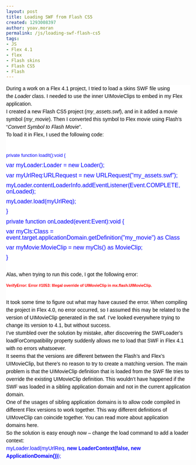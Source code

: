 ```yaml
---
layout: post
title: Loading SWF from Flash CS5
created: 1293008397
author: yoav.moran
permalink: /js/loading-swf-flash-cs5
tags:
- JS
- Flex 4.1
- flex
- Flash skins
- Flash CS5
- Flash
---
```

<p><span style="border-collapse: separate; color: rgb(102, 102, 102); font-family: 'Times New Roman'; font-style: normal; font-variant: normal; font-weight: normal; letter-spacing: normal; line-height: normal; orphans: 2; text-indent: 0px; text-transform: none; white-space: normal; widows: 2; word-spacing: 0px; font-size: medium;" class="Apple-style-span">
<div style="margin: 0px; padding: 0px; font-family: Tahoma,Verdana,Arial,Helvetica,sans-serif; font-size: 75%; font-weight: normal; line-height: 160%; background-color: rgb(255, 255, 255);">
<p style="margin: 0px; padding: 0px; font-size: 14px; font-weight: normal; line-height: 21px;"><span style="margin: 0px; padding: 0px; color: rgb(0, 0, 0);">During a work on a Flex 4.1 project, I tried to load a skins SWF file using the<span class="Apple-converted-space">&nbsp;</span><em>Loader<span class="Apple-converted-space">&nbsp;</span></em>class. I needed to use the inner UIMovieClips to embed in my Flex application.</span></p>
<p style="margin: 0px; padding: 0px; font-size: 14px; font-weight: normal; line-height: 21px;" class="MsoNormal"><span style="margin: 0px; padding: 0px; color: rgb(0, 0, 0);">I created a new Flash CS5 project (<em>my_assets.swf</em>), and in it added a movie symbol (<em>my_movie</em>). Then I converted this symbol to Flex movie using Flash&rsquo;s &ldquo;<em>Convert Symbol to Flash Movie</em>&rdquo;.</span></p>
<p style="margin: 0px; padding: 0px; font-size: 14px; font-weight: normal; line-height: 21px;" class="MsoNormal"><span style="margin: 0px; padding: 0px; color: rgb(0, 0, 0);">To load it in Flex, I used the following code:</span></p>
<p>&nbsp;</p>
<p><span style="font-size: larger;"><span style="margin: 0px; padding: 0px; color: rgb(0, 0, 255);" class="Apple-style-span">private function loadIt():void {</span></span></p>
<p class="rteindent1"><span style="font-size: medium;"><span style="margin: 0px; padding: 0px; color: rgb(0, 0, 255);">var myLoader:Loader = new Loader();</span></span></p>
<p class="rteindent1"><span style="font-size: medium;"><span style="margin: 0px; padding: 0px; color: rgb(0, 0, 255);">var myUrlReq:URLRequest = new URLRequest(&quot;my_assets.swf&quot;);</span></span></p>
<p class="rteindent1"><span style="font-size: medium;"><span style="margin: 0px; padding: 0px; color: rgb(0, 0, 255);">myLoader.contentLoaderInfo.addEventListener(Event.COMPLETE, onLoaded);</span></span></p>
<p class="rteindent1"><span style="font-size: medium;"><span style="margin: 0px; padding: 0px; color: rgb(0, 0, 255);">myLoader.load(myUrlReq);</span></span></p>
<p><span style="font-size: medium;"><span style="margin: 0px; padding: 0px; color: rgb(0, 0, 255);">}</span></span></p>
<p><span style="font-size: medium;"><span style="margin: 0px; padding: 0px; color: rgb(0, 0, 255);">private function onLoaded(event:Event):void {</span></span></p>
<p class="rteleft rteindent1"><span style="font-size: medium;"><span style="margin: 0px; padding: 0px; color: rgb(0, 0, 255);">var myCls:Class = event.target.applicationDomain.getDefinition(&quot;my_movie&quot;) as Class</span></span></p>
<p class="rteleft rteindent1"><span style="font-size: medium;"><span style="margin: 0px; padding: 0px; color: rgb(0, 0, 255);">var myMovie:MovieClip = new myCls() as MovieClip;</span></span></p>
<p><span style="font-size: medium;"><span style="margin: 0px; padding: 0px; color: rgb(0, 0, 255);">}</span></span></p>
<div style="margin: 0px; padding: 0px; position: relative;"><span style="margin: 0px; padding: 0px; color: rgb(0, 0, 0);">&nbsp;</span></div>
<p style="margin: 0px; padding: 0px; font-size: 14px; font-weight: normal; line-height: 21px;" class="MsoNormal"><span style="margin: 0px; padding: 0px; color: rgb(0, 0, 0);">Alas, when trying to run this code, I got the following error:</span></p>
<p><strong><span style="margin: 0px; padding: 0px; color: rgb(255, 0, 0);">VerifyError: Error #1053: Illegal override of UIMovieClip in mx.flash.UIMovieClip.</span></strong></p>
<div style="margin: 0px; padding: 0px; position: relative;"><span style="margin: 0px; padding: 0px; color: rgb(0, 0, 0);">&nbsp;</span></div>
<p style="margin: 0px; padding: 0px; font-size: 14px; font-weight: normal; line-height: 21px;" class="MsoNormal"><span style="margin: 0px; padding: 0px; color: rgb(0, 0, 0);">It took some time to figure out what may have caused the error. When compiling the project in Flex 4.0, no error occurred, so I assumed this may be related to the version of UIMovieClip generated in the swf. I&rsquo;ve looked everywhere trying to change its version to 4.1, but without success.</span></p>
<p style="margin: 0px; padding: 0px; font-size: 14px; font-weight: normal; line-height: 21px;" class="MsoNormal"><span style="margin: 0px; padding: 0px; color: rgb(0, 0, 0);">I&rsquo;ve stumbled over the solution by mistake, after discovering the SWFLoader&rsquo;s loadForCompatibility property suddenly allows me to load that SWF in Flex 4.1 with no errors whatsoever.</span></p>
<p style="margin: 0px; padding: 0px; font-size: 14px; font-weight: normal; line-height: 21px;" class="MsoNormal"><span style="margin: 0px; padding: 0px; color: rgb(0, 0, 0);">It seems that the versions are different between the Flash&rsquo;s and Flex&rsquo;s UIMovieClip, but there&rsquo;s no reason to try to create a matching version. The main problem is that the UIMovieClip definition that is loaded from the SWF file tries to override the existing UIMovieClip definition. This wouldn&rsquo;t have happened if the SWF was loaded in a sibling application domain and not in the current application domain.</span></p>
<p style="margin: 0px; padding: 0px; font-size: 14px; font-weight: normal; line-height: 21px;" class="MsoNormal"><span style="margin: 0px; padding: 0px; color: rgb(0, 0, 0);">One of the usages of sibling application domains is to allow code compiled in different Flex versions to work together. This way different definitions of UIMoveClip can coincide together. You can read more about application domains<span class="Apple-converted-space">&nbsp;</span></span><a style="color: rgb(51, 51, 153); margin: 0px; padding: 0px; text-decoration: none;" href="http://dev.gameafrica.net/uploads/old_stuff/asdoc/html/WS2db454920e96a9e51e63e3d11c0bf619ab-7ffc.html"><span style="margin: 0px; padding: 0px; color: rgb(0, 0, 0);">here</span></a><span style="margin: 0px; padding: 0px; color: rgb(0, 0, 0);">.</span></p>
<p style="margin: 0px; padding: 0px; font-size: 14px; font-weight: normal; line-height: 21px;" class="MsoNormal"><span style="margin: 0px; padding: 0px; color: rgb(0, 0, 0);">So the solution is easy enough now &ndash; change the load command to add a loader context:</span></p>
<p style="margin: 0px; padding: 0px; font-size: 14px; font-weight: normal; line-height: 21px;" class="MsoNormal"><span style="margin: 0px; padding: 0px; color: rgb(0, 0, 255);">myLoader.load(myUrlReq,<span class="Apple-converted-space">&nbsp;</span><strong>new LoaderContext(false, new ApplicationDomain())</strong>);</span></p>
</div>
</span></p>
